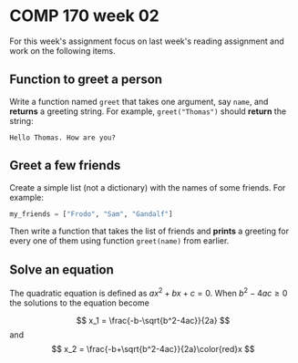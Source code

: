 # COMP 170 week 02

For this week's assignment focus on last week's reading assignment and work on the following items.

## Function to greet a person

Write a function named `greet` that takes one argument, say `name`, and **returns** a greeting string. For example, `greet("Thomas")` should **return** the string:
```
Hello Thomas. How are you?
```

## Greet a few friends

Create a simple list (not a dictionary) with the names of some friends. For example:
```python
my_friends = ["Frodo", "Sam", "Gandalf"]
```
Then write a function that takes the list of friends and **prints** a greeting for every one of them using function `greet(name)` from earlier.

## Solve an equation

The quadratic equation is defined as $ax^2+bx+c=0$. When $b^2-4ac\geq 0$ the solutions to the equation become

$$
x_1 = \frac{-b-\sqrt{b^2-4ac}}{2a}
$$
and
$$
x_2 = \frac{-b+\sqrt{b^2-4ac}}{2a}\color{red}x
$$

